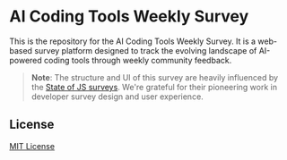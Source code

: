 # AI Coding Tools Weekly Survey

This is the repository for the AI Coding Tools Weekly Survey. It is a web-based survey platform designed to track the evolving landscape of AI-powered coding tools through weekly community feedback.

> **Note**: The structure and UI of this survey are heavily influenced by the [State of JS surveys](https://stateofjs.com/). We're grateful for their pioneering work in developer survey design and user experience.

## License

[MIT License](LICENSE)

